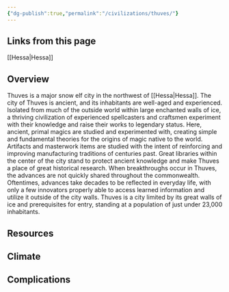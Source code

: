 ```yaml
---
{"dg-publish":true,"permalink":"/civilizations/thuves/"}
---
```


## Links from this page
[[Hessa\|Hessa]]
## Overview
Thuves is a major snow elf city in the northwest of [[Hessa\|Hessa]]. The city of Thuves is ancient, and its inhabitants are well-aged and experienced. Isolated from much of the outside world within large enchanted walls of ice, a thriving civilization of experienced spellcasters and craftsmen experiment with their knowledge and raise their works to legendary status. Here, ancient, primal magics are studied and experimented with, creating simple and fundamental theories for the origins of magic native to the world. Artifacts and masterwork items are studied with the intent of reinforcing and improving manufacturing traditions of centuries past. Great libraries within the center of the city stand to protect ancient knowledge and make Thuves a place of great historical research. When breakthroughs occur in Thuves, the advances are not quickly shared throughout the commonwealth. Oftentimes, advances take decades to be reflected in everyday life, with only a few innovators properly able to access learned information and utilize it outside of the city walls. Thuves is a city limited by its great walls of ice and prerequisites for entry, standing at a population of just under 23,000 inhabitants.
## Resources
## Climate
## Complications